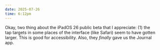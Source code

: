 ```yaml
---
date: 2025-07-26
time: 6:12pm
---
```

Okay, two thing about the iPadOS 26 public beta that I appreciate: (1) the tap targets in some places of the interface (like Safari) seem to have gotten larger. This is good for accessibility. Also, they <i>finally</i> gave us the Journal app.